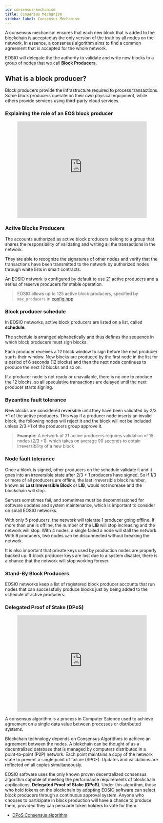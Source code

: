 ```yaml
---
id: consensus-mechanism
title: Consensus Mechanism
sidebar_label: Consensus Mechanism
---
```


A consensus mechanism ensures that each new block that is added to the blockchain is accepted as the only version of the truth by all nodes on the network. In essence, a consensus algorithm aims to find a common agreement that is accepted for the whole network.

EOSIO will delegate the the authority to validate and write new blocks to a group of nodes that we call **Block Producers**.

## What is a block producer?

Block producers provide the infrastructure required to process transactions. Some block producers operate on their own physical equipment, while others provide services using third-party cloud services.

### Explaining the role of an EOS block producer

<figure class="video_container">
  <iframe width="100%"  height="315" src="https://www.youtube.com/embed/YLt5uexD9gg" frameborder="0" allowfullscreen="true"> </iframe>
</figure>


### Active Blocks Producers

The accounts authorized as active block producers belong to a group that shares the responsibility of validating and writing all the transactions in the network.

They are able to recognize the signatures of other nodes and verify that the transactions have been transmitted to the network by authorized nodes through white lists in smart contracts.

An EOSIO network is configured by default to use 21 active producers and a series of reserve producers for stable operation.

> EOSIO allows up to 125 active block producers, specified by `max_producers` in [config.hpp](https://github.com/EOSIO/eos/blob/master/libraries/chain/include/eosio/chain/config.hpp#L106)

### Block producer schedule

In EOSIO networks, active block producers are listed on a list, called **schedule**.

The schedule is arranged alphabetically and thus defines the sequence in which block producers must sign blocks.

Each producer receives a 12 block window to sign before the next producer starts their window. New blocks are produced by the first node in the list for a period of 6 seconds (12 blocks) and then the next node continues to produce the next 12 blocks and so on.

If a producer node is not ready or unavailable, there is no one to produce the 12 blocks, so all speculative transactions are delayed until the next producer starts signing.

### Byzantine fault tolerance

New blocks are considered reversible until they have been validated by 2/3 +1 of the active producers. This way if a producer node inserts an invalid block, the following nodes will reject it and the block will not be included unless 2/3 +1 of the producers group approve it.

> **Example:** A network of 21 active producers requires validation of 15 nodes (2/3 +1), which takes on average 90 seconds to obtain irreversibility of a new block

### Node fault tolerance

Once a block is signed, other producers on the schedule validate it and it goes into an irreversible state after 2/3 + 1 producers have signed. So if 1/3 or more of all producers are offline, the last irreversible block number, known as **Last Irreversible Block** or **LIB**, would not increase and the blockchain will stop.

Servers sometimes fail, and sometimes must be decommissioned for software updates and system maintenance, which is important to consider on small EOSIO networks.

With only 5 producers, the network will tolerate 1 producer going offline. If more than one is offline, the number of the **LIB** will stop increasing and the network will stop. With 4 nodes, a single failed a node will stall the network. With 9 producers, two nodes can be disconnected without breaking the network.

It is also important that private keys used by production nodes are properly backed up. If block producer keys are lost due to a system disaster, there is a chance that the network will stop working forever.

### Stand-By Block Producers

EOSIO networks keep a list of registered block producer accounts that run nodes that can successfully produce blocks just by being added to the schedule of active producers.

### Delegated Proof of Stake (DPoS)

<figure class="video_container">
  <iframe width="100%"  height="315" src="https://www.youtube.com/embed/OVKAOwzAwHI" frameborder="0" allowfullscreen="true"> </iframe>
</figure>

A consensus algorithm is a process in Computer Science used to achieve agreement on a single data value between processes or distributed systems.

Blockchain technology depends on Consensus Algorithms to achieve an agreement between the nodes. A blokchain can be thought of as a decentralized database that is managed by computers distributed in a point-to-point (P2P) network. Each point maintains a copy of the network state to prevent a single point of failure (SPOF). Updates and validations are reflected on all copies simultaneously.

EOSIO software uses the only known proven decentralized consensus algorithm capable of meeting the performance requirements of blockchain applications, **Delegated Proof of Stake (DPoS)**. Under this algorithm, those who hold tokens on the blockchain by adopting EOSIO software can select block producers through a continuous approval system. Anyone who chooses to participate in block production will have a chance to produce them, provided they can persuade token holders to vote for them.

 - [DPoS Consensus algorithm](https://steemit.com/dpos/@dantheman/dpos-consensus-algorithm-this-missing-white-paper)

